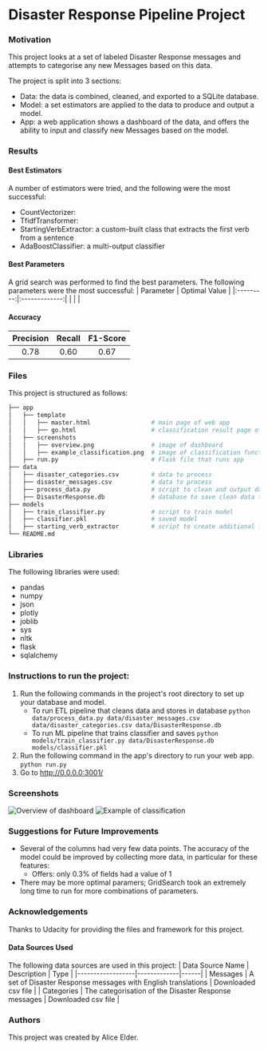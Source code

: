 # Disaster Response Pipeline Project

### Motivation
This project looks at a set of labeled Disaster Response messages and attempts to categorise any new Messages based on this data.

The project is split into 3 sections:
- Data: the data is combined, cleaned, and exported to a SQLite database.
- Model: a set estimators are applied to the data to produce and output a model.
- App: a web application shows a dashboard of the data, and offers the ability to input and classify new Messages based on the model.

### Results

#### Best Estimators
A number of estimators were tried, and the following were the most successful:
- CountVectorizer:
- TfidfTransformer:
- StartingVerbExtractor: a custom-built class that extracts the first verb from a sentence
- AdaBoostClassifier: a multi-output classifier

#### Best Parameters
A grid search was performed to find the best parameters. The following parameters were the most successful:
| Parameter | Optimal Value |
|:---------:|:-------------:|
|           |               |

#### Accuracy
| Precision | Recall | F1-Score |
|:---------:|:------:|:--------:|
| 0.78      | 0.60   | 0.67     |

### Files
This project is structured as follows:
```bash
├── app
│   ├── template
│   │   ├── master.html                 # main page of web app
│   │   ├── go.html                     # classification result page of web app
│   ├── screenshots
│   │   ├── overview.png                # image of dashboard
│   │   ├── example_classification.png  # image of classification function in app
│   ├── run.py                          # Flask file that runs app
├── data
│   ├── disaster_categories.csv         # data to process 
│   ├── disaster_messages.csv           # data to process
│   ├── process_data.py                 # script to clean and output data to db
│   ├── DisasterResponse.db             # database to save clean data to
├── models
│   ├── train_classifier.py             # script to train model
│   ├── classifier.pkl                  # saved model 
│   ├── starting_verb_extractor         # script to create additional features for classification
└── README.md
```


### Libraries
The following libraries were used:
- pandas
- numpy
- json
- plotly
- joblib
- sys
- nltk
- flask
- sqlalchemy


### Instructions to run the project:
1. Run the following commands in the project's root directory to set up your database and model.
    - To run ETL pipeline that cleans data and stores in database
        `python data/process_data.py data/disaster_messages.csv data/disaster_categories.csv data/DisasterResponse.db`
    - To run ML pipeline that trains classifier and saves
        `python models/train_classifier.py data/DisasterResponse.db models/classifier.pkl`
2. Run the following command in the app's directory to run your web app.
    `python run.py`
3. Go to http://0.0.0.0:3001/


### Screenshots
![Overview of dashboard](../app/screenshots/overview.png)
![Example of classification](../app/screenshots/example_classification.png)


### Suggestions for Future Improvements
- Several of the columns had very few data points. The accuracy of the model could be improved by collecting more data, in particular for these features:
    - Offers: only 0.3% of fields had a value of 1
- There may be more optimal paramers; GridSearch took an extremely long time to run for more combinations of parameters. 


### Acknowledgements
Thanks to Udacity for providing the files and framework for this project.

#### Data Sources Used
The following data sources are used in this project:
| Data Source Name | Description | Type |
|------------------|-------------|------|
| Messages | A set of Disaster Response messages with English translations | Downloaded csv file |
| Categories | The categorisation of the Disaster Response messages | Downloaded csv file |


### Authors
This project was created by Alice Elder.
